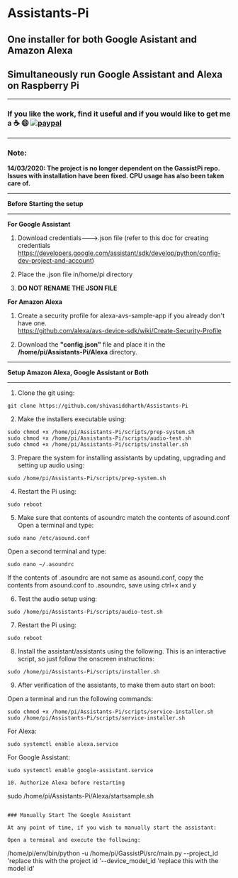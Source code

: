 # Assistants-Pi
## One installer for both Google Asistant and Amazon Alexa   
## Simultaneously run Google Assistant and Alexa on Raspberry Pi    
*******************************************************************************************************************************
### **If you like the work, find it useful and if you would like to get me a :coffee: :smile:** [![paypal](https://www.paypalobjects.com/en_US/i/btn/btn_donate_LG.gif)](https://www.paypal.com/cgi-bin/webscr?cmd=_s-xclick&hosted_button_id=7GH3YDCHZ36QN)  

*******************************************************************************************************************************
### Note:
**14/03/2020: The project is no longer dependent on the GassistPi repo. Issues with installation have been fixed. CPU usage has also been taken care of.**  
****************************************************************
**Before Starting the setup**
****************************************************************
**For Google Assistant**  
1. Download credentials--->.json file (refer to this doc for creating credentials https://developers.google.com/assistant/sdk/develop/python/config-dev-project-and-account)   

2. Place the .json file in/home/pi directory  

3. **DO NOT RENAME THE JSON FILE**

**For Amazon Alexa**  
1. Create a security profile for alexa-avs-sample-app if you already don't have one.  
https://github.com/alexa/avs-device-sdk/wiki/Create-Security-Profile  

2. Download the **"config.json"** file and place it in the **/home/pi/Assistants-Pi/Alexa** directory.  


***************************************************************
**Setup Amazon Alexa, Google Assistant or Both**     
***************************************************************
1. Clone the git using:
```
git clone https://github.com/shivasiddharth/Assistants-Pi  
```
2. Make the installers executable using:
```
sudo chmod +x /home/pi/Assistants-Pi/scripts/prep-system.sh    
sudo chmod +x /home/pi/Assistants-Pi/scripts/audio-test.sh   
sudo chmod +x /home/pi/Assistants-Pi/scripts/installer.sh  
```
3. Prepare the system for installing assistants by updating, upgrading and setting up audio using:  
```
sudo /home/pi/Assistants-Pi/scripts/prep-system.sh
```
4. Restart the Pi using:
```
sudo reboot
```
5. Make sure that contents of asoundrc match the contents of asound.conf    
   Open a terminal and type:  
```
sudo nano /etc/asound.conf
```
Open a second terminal and type:    
```
sudo nano ~/.asoundrc
```
If the contents of .asoundrc are not same as asound.conf, copy the contents from asound.conf to .asoundrc, save using ctrl+x and y

6. Test the audio setup using:  
```
sudo /home/pi/Assistants-Pi/scripts/audio-test.sh  
```
7. Restart the Pi using:
```
sudo reboot
```
8. Install the assistant/assistants using the following. This is an interactive script, so just follow the onscreen instructions:
```
sudo /home/pi/Assistants-Pi/scripts/installer.sh  
```  
9. After verification of the assistants, to make them auto start on boot:  

Open a terminal and run the following commands:  
```
sudo chmod +x /home/pi/Assistants-Pi/scripts/service-installer.sh
sudo /home/pi/Assistants-Pi/scripts/service-installer.sh  
```
For Alexa:  
```
sudo systemctl enable alexa.service  
```
For Google Assistant:  
```
sudo systemctl enable google-assistant.service  
```

```
10. Authorize Alexa before restarting  
```
sudo /home/pi/Assistants-Pi/Alexa/startsample.sh  
```

### Manually Start The Google Assistant

At any point of time, if you wish to manually start the assistant:

Open a terminal and execute the following:
```
/home/pi/env/bin/python -u /home/pi/GassistPi/src/main.py --project_id 'replace this with the project id '--device_model_id 'replace this with the model id'
